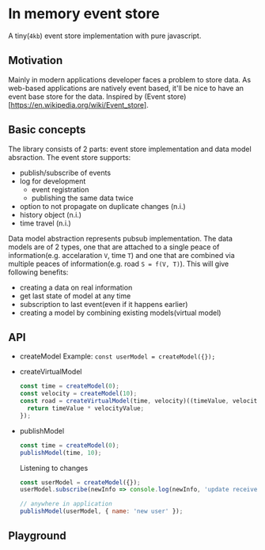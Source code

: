 # In memory event store

A tiny(`4kb`) event store implementation with pure javascript.

## Motivation

Mainly in modern applications developer faces a problem to store data. As web-based applications are natively event based, it'll be nice
to have an event base store for the data. Inspired by (Event store)[https://en.wikipedia.org/wiki/Event_store].

## Basic concepts

The library consists of 2 parts: event store implementation and data model absraction. The event store supports:
- publish/subscribe of events
- log for development
  - event registration
  - publishing the same data twice
- option to not propagate on duplicate changes (n.i.)
- history object (n.i.)
- time travel (n.i.)

Data model abstraction represents pubsub implementation. The data models are of 2 types, one that are attached to a single peace of information(e.g. accelaration `V`, time `T`) and one that are combined via multiple peaces of information(e.g. road `S = f(V, T)`). This will give following benefits:
- creating a data on real information
- get last state of model at any time
- subscription to last event(even if it happens earlier)
- creating a model by combining existing models(virtual model)

## API

- createModel
  Example:
  `const userModel = createModel({});`
- createVirtualModel
  ```js
  const time = createModel(0);
  const velocity = createModel(10);
  const road = createVirtualModel(time, velocity)((timeValue, velocityValue) => {
    return timeValue * velocityValue;
  });
  ```
- publishModel
  ```js
  const time = createModel(0);
  publishModel(time, 10);
  ```

  Listening to changes
  ```js
  const userModel = createModel({});
  userModel.subscribe(newInfo => console.log(newInfo, 'update receives'));

  // anywhere in application
  publishModel(userModel, { name: 'new user' });
  ```
## Playground